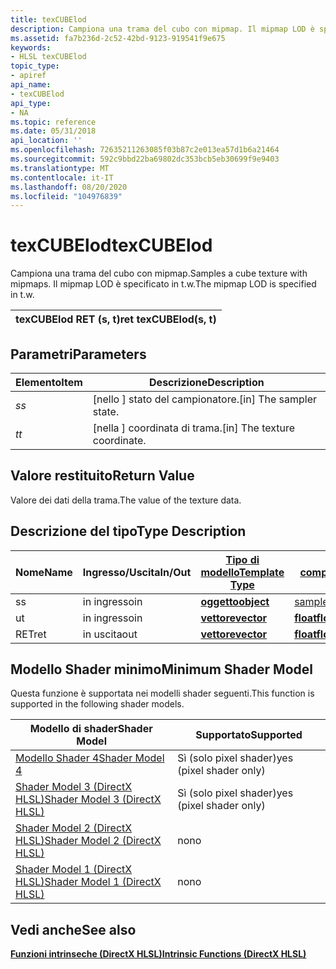 ```yaml
---
title: texCUBElod
description: Campiona una trama del cubo con mipmap. Il mipmap LOD è specificato in t.w.
ms.assetid: fa7b236d-2c52-42bd-9123-919541f9e675
keywords:
- HLSL texCUBElod
topic_type:
- apiref
api_name:
- texCUBElod
api_type:
- NA
ms.topic: reference
ms.date: 05/31/2018
api_location: ''
ms.openlocfilehash: 72635211263085f03b87c2e013ea57d1b6a21464
ms.sourcegitcommit: 592c9bbd22ba69802dc353bcb5eb30699f9e9403
ms.translationtype: MT
ms.contentlocale: it-IT
ms.lasthandoff: 08/20/2020
ms.locfileid: "104976839"
---
```

# <a name="texcubelod"></a><span data-ttu-id="b7142-105">texCUBElod</span><span class="sxs-lookup"><span data-stu-id="b7142-105">texCUBElod</span></span>

<span data-ttu-id="b7142-106">Campiona una trama del cubo con mipmap.</span><span class="sxs-lookup"><span data-stu-id="b7142-106">Samples a cube texture with mipmaps.</span></span> <span data-ttu-id="b7142-107">Il mipmap LOD è specificato in t.w.</span><span class="sxs-lookup"><span data-stu-id="b7142-107">The mipmap LOD is specified in t.w.</span></span>



| <span data-ttu-id="b7142-108">texCUBElod RET (s, t)</span><span class="sxs-lookup"><span data-stu-id="b7142-108">ret texCUBElod(s, t)</span></span> |
|----------------------|



 

## <a name="parameters"></a><span data-ttu-id="b7142-109">Parametri</span><span class="sxs-lookup"><span data-stu-id="b7142-109">Parameters</span></span>



| <span data-ttu-id="b7142-110">Elemento</span><span class="sxs-lookup"><span data-stu-id="b7142-110">Item</span></span>                                                   | <span data-ttu-id="b7142-111">Descrizione</span><span class="sxs-lookup"><span data-stu-id="b7142-111">Description</span></span>                               |
|--------------------------------------------------------|-------------------------------------------|
| <span data-ttu-id="b7142-112"><span id="s"></span><span id="S"></span>*s*</span><span class="sxs-lookup"><span data-stu-id="b7142-112"><span id="s"></span><span id="S"></span>*s*</span></span><br/> | <span data-ttu-id="b7142-113">\[nello \] stato del campionatore.</span><span class="sxs-lookup"><span data-stu-id="b7142-113">\[in\] The sampler state.</span></span><br/>      |
| <span data-ttu-id="b7142-114"><span id="t"></span><span id="T"></span>*t*</span><span class="sxs-lookup"><span data-stu-id="b7142-114"><span id="t"></span><span id="T"></span>*t*</span></span><br/> | <span data-ttu-id="b7142-115">\[nella \] coordinata di trama.</span><span class="sxs-lookup"><span data-stu-id="b7142-115">\[in\] The texture coordinate.</span></span><br/> |



 

## <a name="return-value"></a><span data-ttu-id="b7142-116">Valore restituito</span><span class="sxs-lookup"><span data-stu-id="b7142-116">Return Value</span></span>

<span data-ttu-id="b7142-117">Valore dei dati della trama.</span><span class="sxs-lookup"><span data-stu-id="b7142-117">The value of the texture data.</span></span>

## <a name="type-description"></a><span data-ttu-id="b7142-118">Descrizione del tipo</span><span class="sxs-lookup"><span data-stu-id="b7142-118">Type Description</span></span>



| <span data-ttu-id="b7142-119">Nome</span><span class="sxs-lookup"><span data-stu-id="b7142-119">Name</span></span> | <span data-ttu-id="b7142-120">Ingresso/Uscita</span><span class="sxs-lookup"><span data-stu-id="b7142-120">In/Out</span></span> | [<span data-ttu-id="b7142-121">**Tipo di modello**</span><span class="sxs-lookup"><span data-stu-id="b7142-121">**Template Type**</span></span>](dx-graphics-hlsl-intrinsic-functions.md)                       | [<span data-ttu-id="b7142-122">**Tipo di componente**</span><span class="sxs-lookup"><span data-stu-id="b7142-122">**Component Type**</span></span>](dx-graphics-hlsl-intrinsic-functions.md) | <span data-ttu-id="b7142-123">Dimensione</span><span class="sxs-lookup"><span data-stu-id="b7142-123">Size</span></span> |
|------|--------|-------------------------------------------------------------------------------------|----------------------------------------------------------------|------|
| <span data-ttu-id="b7142-124">s</span><span class="sxs-lookup"><span data-stu-id="b7142-124">s</span></span>    | <span data-ttu-id="b7142-125">in ingresso</span><span class="sxs-lookup"><span data-stu-id="b7142-125">in</span></span>     | [<span data-ttu-id="b7142-126">**oggetto**</span><span class="sxs-lookup"><span data-stu-id="b7142-126">**object**</span></span>](dx-graphics-hlsl-intrinsic-functions.md) | [<span data-ttu-id="b7142-127">samplerCUBE</span><span class="sxs-lookup"><span data-stu-id="b7142-127">samplerCUBE</span></span>](dx-graphics-hlsl-sampler.md)                    | <span data-ttu-id="b7142-128">1</span><span class="sxs-lookup"><span data-stu-id="b7142-128">1</span></span>    |
| <span data-ttu-id="b7142-129">u</span><span class="sxs-lookup"><span data-stu-id="b7142-129">t</span></span>    | <span data-ttu-id="b7142-130">in ingresso</span><span class="sxs-lookup"><span data-stu-id="b7142-130">in</span></span>     | [<span data-ttu-id="b7142-131">**vettore**</span><span class="sxs-lookup"><span data-stu-id="b7142-131">**vector**</span></span>](dx-graphics-hlsl-intrinsic-functions.md) | [<span data-ttu-id="b7142-132">**float**</span><span class="sxs-lookup"><span data-stu-id="b7142-132">**float**</span></span>](/windows/desktop/WinProg/windows-data-types)                        | <span data-ttu-id="b7142-133">4</span><span class="sxs-lookup"><span data-stu-id="b7142-133">4</span></span>    |
| <span data-ttu-id="b7142-134">RET</span><span class="sxs-lookup"><span data-stu-id="b7142-134">ret</span></span>  | <span data-ttu-id="b7142-135">in uscita</span><span class="sxs-lookup"><span data-stu-id="b7142-135">out</span></span>    | [<span data-ttu-id="b7142-136">**vettore**</span><span class="sxs-lookup"><span data-stu-id="b7142-136">**vector**</span></span>](dx-graphics-hlsl-intrinsic-functions.md) | [<span data-ttu-id="b7142-137">**float**</span><span class="sxs-lookup"><span data-stu-id="b7142-137">**float**</span></span>](/windows/desktop/WinProg/windows-data-types)                        | <span data-ttu-id="b7142-138">4</span><span class="sxs-lookup"><span data-stu-id="b7142-138">4</span></span>    |



 

## <a name="minimum-shader-model"></a><span data-ttu-id="b7142-139">Modello Shader minimo</span><span class="sxs-lookup"><span data-stu-id="b7142-139">Minimum Shader Model</span></span>

<span data-ttu-id="b7142-140">Questa funzione è supportata nei modelli shader seguenti.</span><span class="sxs-lookup"><span data-stu-id="b7142-140">This function is supported in the following shader models.</span></span>



| <span data-ttu-id="b7142-141">Modello di shader</span><span class="sxs-lookup"><span data-stu-id="b7142-141">Shader Model</span></span>                                              | <span data-ttu-id="b7142-142">Supportato</span><span class="sxs-lookup"><span data-stu-id="b7142-142">Supported</span></span>               |
|-----------------------------------------------------------|-------------------------|
| [<span data-ttu-id="b7142-143">Modello Shader 4</span><span class="sxs-lookup"><span data-stu-id="b7142-143">Shader Model 4</span></span>](dx-graphics-hlsl-sm4.md)                | <span data-ttu-id="b7142-144">Sì (solo pixel shader)</span><span class="sxs-lookup"><span data-stu-id="b7142-144">yes (pixel shader only)</span></span> |
| [<span data-ttu-id="b7142-145">Shader Model 3 (DirectX HLSL)</span><span class="sxs-lookup"><span data-stu-id="b7142-145">Shader Model 3 (DirectX HLSL)</span></span>](dx-graphics-hlsl-sm3.md) | <span data-ttu-id="b7142-146">Sì (solo pixel shader)</span><span class="sxs-lookup"><span data-stu-id="b7142-146">yes (pixel shader only)</span></span> |
| [<span data-ttu-id="b7142-147">Shader Model 2 (DirectX HLSL)</span><span class="sxs-lookup"><span data-stu-id="b7142-147">Shader Model 2 (DirectX HLSL)</span></span>](dx-graphics-hlsl-sm2.md) | <span data-ttu-id="b7142-148">no</span><span class="sxs-lookup"><span data-stu-id="b7142-148">no</span></span>                      |
| [<span data-ttu-id="b7142-149">Shader Model 1 (DirectX HLSL)</span><span class="sxs-lookup"><span data-stu-id="b7142-149">Shader Model 1 (DirectX HLSL)</span></span>](dx-graphics-hlsl-sm1.md) | <span data-ttu-id="b7142-150">no</span><span class="sxs-lookup"><span data-stu-id="b7142-150">no</span></span>                      |



 

## <a name="see-also"></a><span data-ttu-id="b7142-151">Vedi anche</span><span class="sxs-lookup"><span data-stu-id="b7142-151">See also</span></span>

<dl> <dt>

[<span data-ttu-id="b7142-152">**Funzioni intrinseche (DirectX HLSL)**</span><span class="sxs-lookup"><span data-stu-id="b7142-152">**Intrinsic Functions (DirectX HLSL)**</span></span>](dx-graphics-hlsl-intrinsic-functions.md)
</dt> </dl>

 


